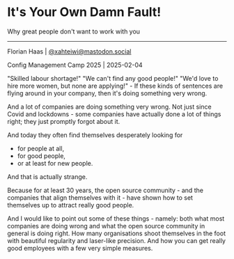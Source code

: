 # It's Your Own Damn Fault!
Why great people don't want to work with you

* * *

Florian Haas | [@xahteiwi@mastodon.social](https://mastodon.social/@xahteiwi)

Config Management Camp 2025 | 2025-02-04

<!-- Note -->
"Skilled labour shortage!" "We can't find any good people!" "We'd love to hire more women, but none are applying!" - If these kinds of sentences are flying around in your company, then it's doing something very wrong.

And a lot of companies are doing something very wrong.
Not just since Covid and lockdowns - some companies have actually done a lot of things right; they just promptly forgot about it.

And today they often find themselves desperately looking for

* for people at all,
* for good people,
* or at least for new people.

And that is actually strange.

Because for at least 30 years, the open source community - and the companies that align themselves with it - have shown how to set themselves up to attract really good people.

And I would like to point out some of these things - namely: both what most companies are doing wrong and what the open source community in general is doing right.
How many organisations shoot themselves in the foot with beautiful regularity and laser-like precision.
And how you can get really good employees with a few very simple measures.
